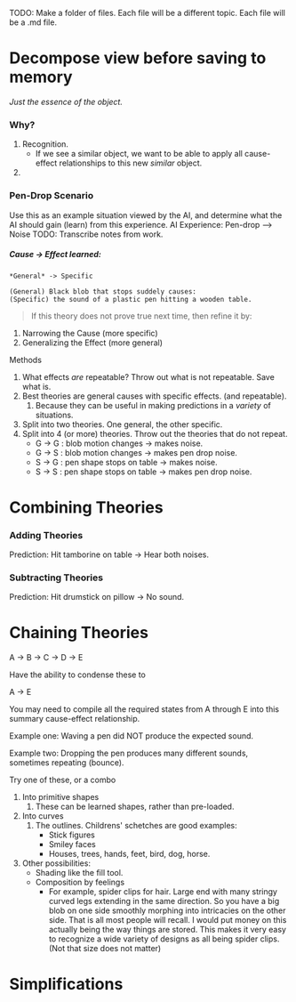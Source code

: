 TODO: Make a folder of files.
Each file will be a different topic.
Each file will be a .md file.

Decompose view before saving to memory
======================================

*Just the essence of the object.*

### Why?

1. Recognition. 
	* If we see a similar object, we want to be able to apply all cause-effect relationships to this new *similar* object.
1. 

### Pen-Drop Scenario
Use this as an example situation viewed by the AI, and determine what the AI should gain (learn) from this experience.
AI Experience: Pen-drop --> Noise
TODO: Transcribe notes from work.

##### Cause -> Effect learned:
    *General* -> Specific

    (General) Black blob that stops suddely causes:
    (Specific) the sound of a plastic pen hitting a wooden table.

>If this theory does not prove true next time, then refine it by:
1. Narrowing the Cause (more specific)
1. Generalizing the Effect (more general)

Methods
1. What effects *are* repeatable?  Throw out what is not repeatable.  Save what is.
1. Best theories are general causes with specific effects. (and repeatable).
    1. Because they can be useful in making predictions in a *variety* of situations.
1. Split into two theories.  One general, the other specific.
1. Split into 4 (or more) theories. Throw out the theories that do not repeat.
    * G -> G : blob motion changes -> makes noise.    
    * G -> S : blob motion changes -> makes pen drop noise.
    * S -> G : pen shape stops on table -> makes noise.
    * S -> S : pen shape stops on table -> makes pen drop noise.
    
    
Combining Theories
==================

### Adding Theories
Prediction: Hit tamborine on table -> Hear both noises.

### Subtracting Theories
Prediction: Hit drumstick on pillow -> No sound.

Chaining Theories
=================

A -> B -> C -> D -> E

Have the ability to condense these to 

A -> E

You may need to compile all the required states from A through E into this summary cause-effect relationship.


Example one:  Waving a pen did NOT produce the expected sound.


Example two:  Dropping the pen produces many different sounds, sometimes repeating (bounce).



Try one of these, or a combo
1. Into primitive shapes
	1. These can be learned shapes, rather than pre-loaded.
1. Into curves
	1. The outlines. Childrens' schetches are good examples:
		* Stick figures
		* Smiley faces
		* Houses, trees, hands, feet, bird, dog, horse.
1. Other possibilities:
	* Shading like the fill tool.
	* Composition by feelings
		* For example, spider clips for hair. Large end with many stringy curved legs extending in the same direction.  So you have a big blob on one side smoothly morphing into intricacies on the other side.  That is all most people will recall.  I would put money on this actually being the way things are stored.  This makes it very easy to recognize a wide variety of designs as all being spider clips.  (Not that size does not matter)





Simplifications
===============



